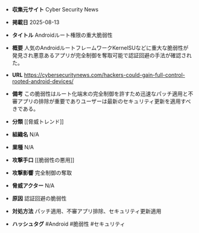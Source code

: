 - **収集元サイト**
Cyber Security News

- **掲載日**
2025-08-13

- **タイトル**
Androidルート権限の重大脆弱性

- **概要**
人気のAndroidルートフレームワークKernelSUなどに重大な脆弱性が発見され悪意あるアプリが完全制御を奪取可能で認証回避の手法が確認された。

- **URL**
https://cybersecuritynews.com/hackers-could-gain-full-control-rooted-android-devices/

- **備考**
この脆弱性はルート化端末の完全制御を許すため迅速なパッチ適用と不審アプリの排除が重要でありユーザーは最新のセキュリティ更新を適用すべきである。

- **分類**
[[脅威トレンド]]

- **組織名**
N/A

- **業種**
N/A

- **攻撃手口**
[[脆弱性の悪用]]

- **攻撃影響**
完全制御の奪取

- **脅威アクター**
N/A

- **原因**
認証回避の脆弱性

- **対処方法**
パッチ適用、不審アプリ排除、セキュリティ更新適用

- **ハッシュタグ**
#Android #脆弱性 #セキュリティ

